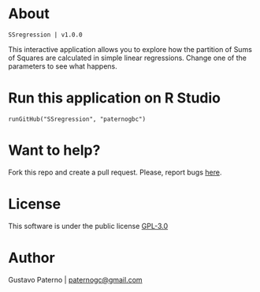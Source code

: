 # About
`SSregression | v1.0.0`

This interactive application allows you to explore how the partition of Sums of Squares are calculated in simple linear regressions. Change one of the parameters to see what happens.

# Run this application on R Studio

`runGitHub("SSregression", "paternogbc")` 


# Want to help?
Fork this repo and create a pull request. Please, report bugs [here](https://github.com/paternogbc/SSregression/issues).


# License
This software is under the public license [GPL-3.0](http://www.gnu.org/licenses/gpl-3.0.en.html)
 
# Author
Gustavo Paterno | paternogc@gmail.com
